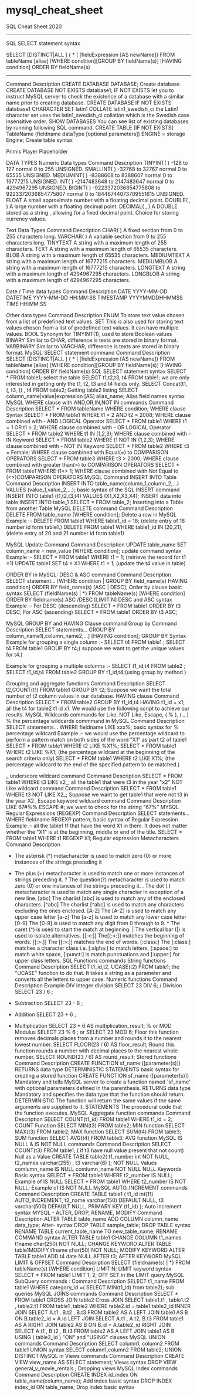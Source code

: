# mysql_cheat_sheet
SQL Cheat Sheet 2020

***********************************************
SQL SELECT statement syntax

SELECT [DISTINCT|ALL ] { * | [fieldExpression [AS newName]} FROM tableName [alias] [WHERE condition][GROUP BY fieldName(s)]  [HAVING condition] ORDER BY fieldName(s)


************************************************
Command	Description
CREATE DATABASE DATABASE;	Create database
CREATE DATABASE NOT EXISTS database1;	IF NOT EXISTS let you to instruct MySQL server to check the existence of a database with a similar name prior to creating database.
CREATE DATABASE IF NOT EXISTS database1 CHARACTER SET latin1 COLLATE latin1_swedish_ci	the Latin1 character set uses the latin1_swedish_ci collation which is the Swedish case insensitive order.
SHOW DATABASES	You can see list of existing databases by running following SQL command.
CREATE TABLE [IF NOT EXISTS] TableName (fieldname dataType [optional parameters]) ENGINE = storage Engine;	Create table syntax
 

Primis Player Placeholder

DATA TYPES
Numeric Data types
Command	Description
TINYINT( )	-128 to 127 normal 0 to 255 UNSIGNED.
SMALLINT( )	-32768 to 32767 normal 0 to 65535 UNSIGNED.
MEDIUMINT( )	-8388608 to 8388607 normal 0 to 16777215 UNSIGNED.
INT( )	-2147483648 to 2147483647 normal 0 to 4294967295 UNSIGNED.
BIGINT( )	-9223372036854775808 to 9223372036854775807 normal 0 to 18446744073709551615 UNSIGNED.
FLOAT	A small approximate number with a floating decimal point.
DOUBLE( , )	A large number with a floating decimal point.
DECIMAL( , )	A DOUBLE stored as a string , allowing for a fixed decimal point. Choice for storing currency values.
 

Text Data Types
Command	Description
CHAR( )	A fixed section from 0 to 255 characters long.
VARCHAR( )	A variable section from 0 to 255 characters long.
TINYTEXT	A string with a maximum length of 255 characters.
TEXT	A string with a maximum length of 65535 characters.
BLOB	A string with a maximum length of 65535 characters.
MEDIUMTEXT	A string with a maximum length of 16777215 characters.
MEDIUMBLOB	A string with a maximum length of 16777215 characters.
LONGTEXT	A string with a maximum length of 4294967295 characters.
LONGBLOB	A string with a maximum length of 4294967295 characters.
 

Date / Time data types
Command	Description
DATE	YYYY-MM-DD
DATETIME	YYYY-MM-DD HH:MM:SS
TIMESTAMP	YYYYMMDDHHMMSS
TIME	HH:MM:SS
 

Other data types
Command	Description
ENUM	To store text value chosen from a list of predefined text values.
SET	This is also used for storing text values chosen from a list of predefined text values. It can have multiple values.
BOOL	Synonym for TINYINT(1), used to store Boolean values
BINARY	Similar to CHAR, difference is texts are stored in binary format.
VARBINARY	Similar to VARCHAR, difference is texts are stored in binary format.
MySQL SELECT statement command
Command	Description
SELECT [DISTINCT|ALL ] { * | [fieldExpression [AS newName]} FROM tableName [alias] [WHERE condition][GROUP BY fieldName(s)] [HAVING condition] ORDER BY fieldName(s)	SQL SELECT statement syntax
SELECT * FROM table1;	select the table
SELECT t1,t2,t3, t4 FROM table1;	we are only interested in getting only the t1, t2, t3 and t4 fields only.
SELECT Concat(t1, (, t3, )) , t4 FROM table2;	Getting table2 listing
SELECT column_name|value|expression [AS] alias_name;	Alias field names syntax
MySQL WHERE clause with AND,OR,IN,NOT IN commands
Command	Description
SELECT * FROM tableName WHERE condition;	WHERE clause Syntax
SELECT * FROM table1 WHERE t1 = 2 AND t2 = 2008;	WHERE clause combined with - AND LOGICAL Operator
SELECT * FROM table1 WHERE t1 = 1 OR t1 = 2;	WHERE clause combined with - OR LOGICAL Operator
SELECT * FROM table2 WHERE t1 IN (1,2,3);	WHERE clause combined with - IN Keyword
SELECT * FROM table2 WHERE t1 NOT IN (1,2,3);	WHERE clause combined with - NOT IN Keyword
SELECT * FROM table2 WHERE t3 = Female;	WHERE clause combined with Equal(=) to COMPARISON OPERATORS
SELECT * FROM table3 WHERE t3 > 2000;	WHERE clause combined with greater than(>) to COMPARISON OPERATORS
SELECT * FROM table1 WHERE t1<> 1;	WHERE clause combined with Not Equal to (<>)COMPARISON OPERATORS
MySQL Command INSERT INTO Table
Command	Description
INSERT INTO table_name(column_1,column_2,...) VALUES (value_1,value_2,...);	basic syntax of the SQL INSERT command
INSERT INTO table1 (t1,t2,t3,t4) VALUES (X1,X2,X3,X4);	INSERT data into table
INSERT INTO table_1 SELECT * FROM table_2;	Inserting into a Table from another Table
MySQL DELETE command
Command	Description
DELETE FROM table_name [WHERE condition];	Delete a row in MySQL
Example :-
DELETE FROM table1 WHERE table1_id = 18;
(delete entry of 18 number id form table1.)
DELETE FROM table1 WHERE table1_id IN (20,21);
(delete entry of 20 and 21 number id form table1)

MySQL Update Command
Command	Description
UPDATE table_name SET column_name = new_value [WHERE condition];	update command syntax
Example :-
SELECT * FROM table1 WHERE t1 = 1;
(retrieve the record for t1 =1)
UPDATE table1 SET t4 = X1 WHERE t1 = 1;
(update the t4 value in table)

ORDER BY in MySQL: DESC & ASC command
Command	Description
SELECT statement... [WHERE condition | GROUP BY field_name(s) HAVING condition] ORDER BY field_name(s) [ASC | DESC];	Order by clause basic syntax
SELECT {fieldName(s) | *} FROM tableName(s) [WHERE condition] ORDER BY fieldname(s) ASC /DESC [LIMIT N]	DESC and ASC syntax
Example :-
For DESC (descending)
SELECT * FROM table1 ORDER BY t3 DESC;
For ASC (ascending)
SELECT * FROM table1 ORDER BY t3 ASC;

MySQL GROUP BY and HAVING Clause command
Group by
Command	Description
SELECT statements... GROUP BY column_name1[,column_name2,...] [HAVING condition];	GROUP BY Syntax
Example for grouping a single column :-
SELECT t4 FROM table1 ;
SELECT t4 FROM table1 GROUP BY t4;( suppose we want to get the unique values for t4.)

Example for grouping a multiple columns :-
SELECT t1_id,t4 FROM table2 ;
SELECT t1_id,t4 FROM table2 GROUP BY t1_id,t4;(using group by method )

Grouping and aggregate functions
Command	Description
SELECT t2,COUNT(t1) FROM table1 GROUP BY t2;	Suppose we want the total number of t2 column values in our database.
HAVING clause
Command	Description
SELECT * FROM table2 GROUP BY t1_id,t4 HAVING t1_id = x1;	all the t4 for table2 t1 id x1. We would use the following script to achieve our results.
MySQL Wildcards commands for Like, NOT Like, Escape, ( % ), ( _ )
% the percentage wildcards commmand in MySQL
Command	Description
SELECT statements... WHERE fieldname LIKE xxx%;	basic syntax for % percentage wildcard
Example :- we would use the percentage wildcard to perform a pattern match on both sides of the word "X1" as part t2 of table1
SELECT * FROM table1 WHERE t2 LIKE %X1%;
SELECT * FROM table1 WHERE t2 LIKE %X1;
(the percentage wildcard at the beginning of the search criteria only)
SELECT * FROM table1 WHERE t2 LIKE X1%;
(the percentage wildcard to the end of the specified pattern to be matched.)

_ underscore wildcard command
Command	Description
SELECT * FROM table1 WHERE t3 LIKE x2_;	all the table1 that were t3 in the year "x2"
NOT Like wildcard command
Command	Description
SELECT * FROM table1 WHERE t3 NOT LIKE X2_;	Suppose we want to get table1 that were not t3 in the year X2_
Escape keyword wildcard command
Command	Description
LIKE 67#%% ESCAPE #;	we want to check for the string "67%"
MYSQL Regular Expressions (REGEXP)
Command	Description
SELECT statements... WHERE fieldname REGEXP pattern;	basic syntax of Regular Expression
Example :- all the table1 t1 that have the word X1 in them. It does not matter whether the "X1" is at the beginning, middle or end of the title.
SELECT * FROM table1 WHERE t1 REGEXP X1;
Regular expression Metacharacters
Command	Description
*	The asterisk (*) metacharacter is used to match zero (0) or more instances of the strings preceding it
+	The plus (+) metacharacter is used to match one or more instances of strings preceding it.
?	The question(?) metacharacter is used to match zero (0) or one instances of the strings preceding it.
.	The dot (.) metacharacter is used to match any single character in exception of a new line.
[abc]	The charlist [abc] is used to match any of the enclosed characters.
[^abc]	The charlist [^abc] is used to match any characters excluding the ones enclosed.
[A-Z]	The [A-Z] is used to match any upper case letter
[a-z]	The [a-z] is used to match any lower case letter
[0-9]	The [0-9] is used to match any digit from 0 through to 9.
^	The caret (^) is used to start the match at beginning.
|	The vertical bar (|) is used to isolate alternatives.
[[:<:]]	The[[:<:]] matches the beginning of words.
[[:>:]]	The [[:>:]] matches the end of words.
[:class:]	The [:class:] matches a character class i.e. [:alpha:] to match letters, [:space:] to match white space, [:punct:] is match punctuations and [:upper:] for upper class letters.
SQL Functions commands
String functions
Command	Description
SELECT t1_id,t2, UCASE(t2) FROM table1;	the "UCASE" function to do that. It takes a string as a parameter and converts all the letters to upper case.
Numeric functions
Command	Description	Example
DIV	Integer division	SELECT 23 DIV 6;
/	Division	SELECT 23 / 6 ;
-	Subtraction	SELECT 23 - 6 ;
+	Addition	SELECT 23 + 6 ;
*	Multiplication	SELECT 23 * 6 AS multiplication_result;
% or MOD	Modulus	SELECT 23 % 6 ; or SELECT 23 MOD 6;
Floor	this function removes decimals places from a number and rounds it to the nearest lowest number.	SELECT FLOOR(23 / 6) AS floor_result;
Round	this function rounds a number with decimal places to the nearest whole number.	SELECT ROUND(23 / 6) AS round_result;
Stored functions
Command	Description
CREATE FUNCTION sf_name ([parameter(s)])
RETURNS data type
DETERMINISTIC
STATEMENTS	basic syntax for creating a stored function
CREATE FUNCTION sf_name ([parameter(s)])	Mandatory and tells MySQL server to create a function named `sf_name' with optional parameters defined in the parenthesis.
RETURNS data type	Mandatory and specifies the data type that the function should return.
DETERMINISTIC	The function will return the same values if the same arguments are supplied to it.
STATEMENTS	The procedural code that the function executes.
MySQL Aggregate function commands
Command	Description
SELECT COUNT(t1_id) FROM table1 WHERE t1_id = 2;	COUNT Function
SELECT MIN(t3) FROM table2;	MIN function
SELECT MAX(t3) FROM table2;	MAX function
SELECT SUM(t4) FROM table3;	SUM function
SELECT AVG(t4) FROM table3;	AVG function
MySQL IS NULL & IS NOT NULL commands
Command	Description
SELECT COUNT(t3) FROM table1;
( if t3 have null value present that not count)	Null as a Value
CREATE TABLE table2(
t1_number int NOT NULL,
t2_names varchar(255) ,
t3 varchar(6)
);	NOT NULL Values
comlumn_name IS NULL
comlumn_name NOT NULL	NULL Keywords Basic syntax
SELECT * FROM table1 WHERE t2_number IS NULL;	Example of IS NULL
SELECT * FROM table1 WHERE t2_number IS NOT NULL;	Example of IS NOT NULL
MySQL AUTO_INCREMENT commands
Command	Description
CREATE TABLE table1 (
t1_id int(11) AUTO_INCREMENT,
t2_name varchar(150) DEFAULT NULL,
t3 varchar(500) DEFAULT NULL,
PRIMARY KEY (t1_id)
);	Auto increment syntax
MYSQL - ALTER, DROP, RENAME, MODIFY
Command	Description
ALTER TABLE table_name ADD COLUMN column_name data_type;	Alter- syntax
DROP TABLE sample_table;	DROP TABLE syntax
RENAME TABLE current_table_name TO new_table_name;	RENAME COMMAND syntax
ALTER TABLE table1 CHANGE COLUMN t1_names t1name char(250) NOT NULL;	CHANGE KEYWORD
ALTER TABLE table1MODIFY t1name char(50) NOT NULL;	MODIFY KEYWORD
ALTER TABLE table1 ADD t4 date NULL AFTER t3;	AFTER KEYWORD
MySQL LIMIT & OFFSET
Command	Description
SELECT {fieldname(s) | *} FROM tableName(s) [WHERE condition] LIMIT N;	LIMIT keyword syntax
SELECT * FROM table1 LIMIT 1, 2;	OFF SET in the LIMIT query
MySQL SubQuery commands :
Command	Description
SELECT t1_name FROM table1 WHERE category_id =( SELECT MIN(t1_id) from table2);	sub queries
MySQL JOINS commands
Command	Description
SELECT * FROM table1 CROSS JOIN table2	Cross JOIN
SELECT table1.t1 , table1.t2 , table2.t1
FROM table1 ,table2
WHERE table2.id = table1.table2_id	INNER JOIN
SELECT A.t1 , B.t2 , B.t3
FROM table2 AS A
LEFT JOIN table1 AS B
ON B.table2_id = A.id	LEFT JOIN
SELECT A.t1 , A.t2, B.t3
FROM table1 AS A
RIGHT JOIN table2 AS B
ON B.id = A.table2_id	RIGHT JOIN
SELECT A.t1 , B.t2 , B.t3
FROM table2 AS A
LEFT JOIN table1 AS B
USING ( table2_id )	"ON" and "USING" clauses
MySQL UNION commands
Command	Description
SELECT column1, column2 FROM table1	UNION syntax
SELECT column1,column2 FROM table2;	UNION DISTINCT
MySQL in Views commands
Command	Description
CREATE VIEW view_name AS SELECT statement;	Views syntax
DROP VIEW general_v_movie_rentals ;	Dropping views
MySQL Index commands
Command	Description
CREATE INDEX id_index ON table_name(column_name);	Add index basic syntax
DROP INDEX index_id ON table_name;	Drop index basic syntax

